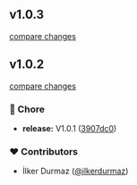 
## v1.0.3

[compare changes](https://github.com/ilkerdurmaz/nuxt-permission-check/compare/v1.0.2...v1.0.3)

## v1.0.2

[compare changes](https://github.com/ilkerdurmaz/nuxt-permission-check/compare/v1.0.1...v1.0.2)

### 🏡 Chore

- **release:** V1.0.1 ([3907dc0](https://github.com/ilkerdurmaz/nuxt-permission-check/commit/3907dc0))

### ❤️ Contributors

- İlker Durmaz ([@ilkerdurmaz](http://github.com/ilkerdurmaz))

